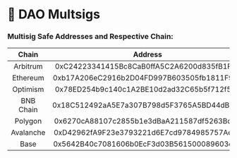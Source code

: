 # 📜 DAO Multsigs

### Multisig Safe Addresses and Respective Chain:

|   Chain   |                   Address                  |
| :-------: | :----------------------------------------: |
|  Arbitrum | 0xC24223341415Bc8CaB0ffA5C2A6200d835fB1FF5 |
|  Ethereum | 0xb17A206eC2916b2D04FD997B603505fb1811F902 |
|  Optimism | 0x78ED254b9c140c1A2BE10d2ad32C65b5f712f54b |
| BNB Chain | 0x18C512492aA5E7a307B798d5F3765A5BD44dB08E |
|  Polygon  | 0x6270cA88107c2855b1e3dBaA211587df5263Bc3D |
| Avalanche | 0xD42962fA9F23e3793221d6E7cd9784985757AeA6 |
|    Base   | 0x5642B40c7081606b0EcF3d03B561500089603e2B |
